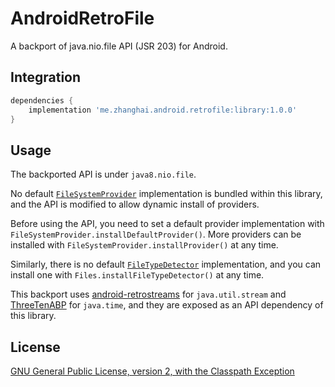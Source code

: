 # AndroidRetroFile

A backport of java.nio.file API (JSR 203) for Android.

## Integration

```gradle
dependencies {
    implementation 'me.zhanghai.android.retrofile:library:1.0.0'
}
```

## Usage

The backported API is under `java8.nio.file`.

No default [`FileSystemProvider`](blob/master/library/src/main/java/java8/nio/file/spi/FileSystemProvider.java) implementation is bundled within this library, and the API is modified to allow dynamic install of providers.

Before using the API, you need to set a default provider implementation with `FileSystemProvider.installDefaultProvider()`. More providers can be installed with `FileSystemProvider.installProvider()` at any time.

Similarly, there is no default [`FileTypeDetector`](blob/master/library/src/main/java/java8/nio/file/spi/FileTypeDetector.java) implementation, and you can install one with `Files.installFileTypeDetector()` at any time.

This backport uses [android-retrostreams](https://github.com/retrostreams/android-retrostreams) for `java.util.stream` and [ThreeTenABP](https://github.com/JakeWharton/ThreeTenABP) for `java.time`, and they are exposed as an API dependency of this library.

## License

[GNU General Public License, version 2, with the Classpath Exception](https://openjdk.java.net/legal/gplv2+ce.html)
